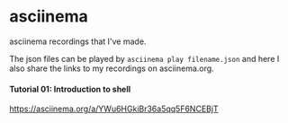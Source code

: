 # asciinema
asciinema recordings that I've made.

The json files can be played by `asciinema play filename.json` and here I also share the links to my recordings on asciinema.org.

#### Tutorial 01: Introduction to shell
https://asciinema.org/a/YWu6HGkiBr36a5qq5F6NCEBjT
